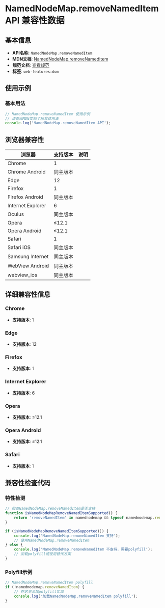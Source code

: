 # NamedNodeMap.removeNamedItem API 兼容性数据

## 基本信息

- **API名称**: `NamedNodeMap.removeNamedItem`
- **MDN文档**: [NamedNodeMap.removeNamedItem](https://developer.mozilla.org/docs/Web/API/NamedNodeMap/removeNamedItem)
- **规范文档**: [查看规范](https://dom.spec.whatwg.org/#dom-namednodemap-removenameditem)
- **标签**: `web-features:dom`

## 使用示例

### 基本用法

```javascript
// NamedNodeMap.removeNamedItem 使用示例
// 请查阅MDN文档了解具体用法
console.log('NamedNodeMap.removeNamedItem API');
```

## 浏览器兼容性

| 浏览器 | 支持版本 | 说明 |
|--------|----------|------|
| Chrome | 1 |  |
| Chrome Android | 同主版本 |  |
| Edge | 12 |  |
| Firefox | 1 |  |
| Firefox Android | 同主版本 |  |
| Internet Explorer | 6 |  |
| Oculus | 同主版本 |  |
| Opera | ≤12.1 |  |
| Opera Android | ≤12.1 |  |
| Safari | 1 |  |
| Safari iOS | 同主版本 |  |
| Samsung Internet | 同主版本 |  |
| WebView Android | 同主版本 |  |
| webview_ios | 同主版本 |  |

## 详细兼容性信息

### Chrome

- **支持版本**: 1

### Edge

- **支持版本**: 12

### Firefox

- **支持版本**: 1

### Internet Explorer

- **支持版本**: 6

### Opera

- **支持版本**: ≤12.1

### Opera Android

- **支持版本**: ≤12.1

### Safari

- **支持版本**: 1

## 兼容性检查代码

### 特性检测

```javascript
// 检查NamedNodeMap.removeNamedItem是否支持
function isNamedNodeMapRemoveNamedItemSupported() {
    return 'removeNamedItem' in namednodemap && typeof namednodemap.removeNamedItem === 'function';
}

if (isNamedNodeMapRemoveNamedItemSupported()) {
    console.log('NamedNodeMap.removeNamedItem 支持');
    // 使用NamedNodeMap.removeNamedItem
} else {
    console.log('NamedNodeMap.removeNamedItem 不支持，需要polyfill');
    // 加载polyfill或使用替代方案
}
```

### Polyfill示例

```javascript
// NamedNodeMap.removeNamedItem polyfill
if (!namednodemap.removeNamedItem) {
    // 在这里添加polyfill实现
    console.log('加载NamedNodeMap.removeNamedItem polyfill');
}
```

